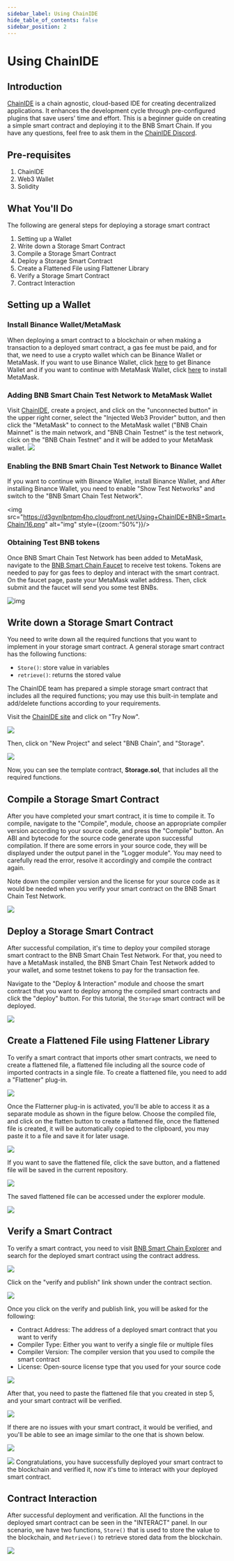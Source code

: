 ```yaml
---
sidebar_label: Using ChainIDE
hide_table_of_contents: false
sidebar_position: 2
---
```


# Using ChainIDE

## Introduction

[ChainIDE](https://chainide.com/) is a chain agnostic, cloud-based IDE for creating decentralized applications. It enhances the development cycle through pre-configured plugins that save users' time and effort. This is a beginner guide on creating a simple smart contract and deploying it to the BNB Smart Chain. If you have any questions, feel free to ask them in the [ChainIDE Discord](https://discord.gg/QpGq4hjWrh).

## Pre-requisites

1.  ChainIDE
2.  Web3 Wallet
3.  Solidity

## What You'll Do

The following are general steps for deploying a storage smart contract

1.  Setting up a Wallet
2.  Write down a Storage Smart Contract
3.  Compile a Storage Smart Contract
4.  Deploy a Storage Smart Contract
5.  Create a Flattened File using Flattener Library
6.  Verify a Storage Smart Contract
7.  Contract Interaction

## Setting up a Wallet

### Install Binance Wallet/MetaMask

When deploying a smart contract to a blockchain or when making a transaction to a deployed smart contract, a gas fee must be paid, and for that, we need to use a crypto wallet which can be Binance Wallet or MetaMask. If you want to use Binance Wallet, click [here](https://chrome.google.com/webstore/detail/binance-wallet/fhbohimaelbohpjbbldcngcnapndodjp) to get Binance Wallet and if you want to continue with MetaMask Wallet, click [here](https://metamask.io/) to install MetaMask.

### Adding BNB Smart Chain Test Network to MetaMask Wallet

Visit [ChainIDE](https://chainide.com/), create a project, and click on the "unconnected button" in the upper right corner, select the "Injected Web3 Provider" button, and then click the "MetaMask" to connect to the MetaMask wallet ("BNB Chain Mainnet" is the main network, and "BNB Chain Testnet" is the test network, click on the "BNB Chain Testnet" and it will be added to your MetaMask wallet.
![](<https://d3gvnlbntpm4ho.cloudfront.net/Using+ChainIDE+BNB+Smart+Chain/Untitled+design+(19).png>)

### Enabling the BNB Smart Chain Test Network to Binance Wallet

If you want to continue with Binance Wallet, install Binance Wallet, and After installing Binance Wallet, you need to enable "Show Test Networks" and switch to the "BNB Smart Chain Test Network".

<img src="https://d3gvnlbntpm4ho.cloudfront.net/Using+ChainIDE+BNB+Smart+Chain/16.png" alt="img" style={{zoom:"50%"}}/>

### Obtaining Test BNB tokens

Once BNB Smart Chain Test Network has been added to MetaMask, navigate to the [BNB Smart Chain Faucet](https://testnet.binance.org/faucet-smart) to receive test tokens. Tokens are needed to pay for gas fees to deploy and interact with the smart contract. On the faucet page, paste your MetaMask wallet address. Then, click submit and the faucet will send you some test BNBs.

![img](https://d3gvnlbntpm4ho.cloudfront.net/Using+ChainIDE+BNB+Smart+Chain/BNB_Smart_Chain_Faucet.png)

## Write down a Storage Smart Contract

You need to write down all the required functions that you want to implement in your storage smart contract. A general storage smart contract has the following functions:

- `Store()`: store value in variables
- `retrieve()`: returns the stored value

The ChainIDE team has prepared a simple storage smart contract that includes all the required functions; you may use this built-in template and add/delete functions according to your requirements.

Visit the [ChainIDE site](https://chainide.com/) and click on "Try Now".

![](https://3869740696-files.gitbook.io/~/files/v0/b/gitbook-x-prod.appspot.com/o/spaces%2F-MYy-lqJKjq1m0yBAX4r%2Fuploads%2Fnpdf7fg51675wYmFcL6b%2Fimage.png?alt=media&token=353fc876-a319-49cb-92d5-1ed23c39aa90)

Then, click on "New Project" and select "BNB Chain", and "Storage".

![](https://d3gvnlbntpm4ho.cloudfront.net/Using+ChainIDE+BNB+Smart+Chain/3_.png)

Now, you can see the template contract, **Storage.sol**, that includes all the required functions.

## Compile a Storage Smart Contract

After you have completed your smart contract, it is time to compile it. To compile, navigate to the "Compile", module, choose an appropriate compiler version according to your source code, and press the "Compile" button. An ABI and bytecode for the source code generate upon successful compilation. If there are some errors in your source code, they will be displayed under the output panel in the "Logger module". You may need to carefully read the error, resolve it accordingly and compile the contract again.

Note down the compiler version and the license for your source code as it would be needed when you verify your smart contract on the BNB Smart Chain Test Network.

![](https://d3gvnlbntpm4ho.cloudfront.net/Using+ChainIDE+BNB+Smart+Chain/4.png)

## Deploy a Storage Smart Contract

After successful compilation, it's time to deploy your compiled storage smart contract to the BNB Smart Chain Test Network. For that, you need to have a MetaMask installed, the BNB Smart Chain Test Network added to your wallet, and some testnet tokens to pay for the transaction fee.

Navigate to the "Deploy & Interaction" module and choose the smart contract that you want to deploy among the compiled smart contracts and click the "deploy" button. For this tutorial, the `Storage` smart contract will be deployed.

![](https://d3gvnlbntpm4ho.cloudfront.net/Using+ChainIDE+BNB+Smart+Chain/5.png)

## Create a Flattened File using Flattener Library

To verify a smart contract that imports other smart contracts, we need to create a flattened file, a flattened file including all the source code of imported contracts in a single file. To create a flattened file, you need to add a "Flattener" plug-in.

![](https://d3gvnlbntpm4ho.cloudfront.net/Using+ChainIDE+BNB+Smart+Chain/7.png)

Once the Flatterner plug-in is activated, you'll be able to access it as a separate module as shown in the figure below. Choose the compiled file, and click on the flatten button to create a flattened file, once the flattened file is created, it will be automatically copied to the clipboard, you may paste it to a file and save it for later usage.

![](https://d3gvnlbntpm4ho.cloudfront.net/Using+ChainIDE+BNB+Smart+Chain/8.png)

If you want to save the flattened file, click the save button, and a flattened file will be saved in the current repository.

![](https://d3gvnlbntpm4ho.cloudfront.net/Using+ChainIDE+BNB+Smart+Chain/9.png)

The saved flattened file can be accessed under the explorer module.

![](https://d3gvnlbntpm4ho.cloudfront.net/Using+ChainIDE+BNB+Smart+Chain/10.png)

## Verify a Smart Contract

To verify a smart contract, you need to visit [BNB Smart Chain Explorer](https://bscscan.com/) and search for the deployed smart contract using the contract address.

![](https://d3gvnlbntpm4ho.cloudfront.net/Using+ChainIDE+BNB+Smart+Chain/10.png)

Click on the "verify and publish" link shown under the contract section.

![](https://d3gvnlbntpm4ho.cloudfront.net/Using+ChainIDE+BNB+Smart+Chain/11.png)

Once you click on the verify and publish link, you will be asked for the following:

- Contract Address: The address of a deployed smart contract that you want to verify
- Compiler Type: Either you want to verify a single file or multiple files
- Compiler Version: The compiler version that you used to compile the smart contract
- License: Open-source license type that you used for your source code

![](https://d3gvnlbntpm4ho.cloudfront.net/Using+ChainIDE+BNB+Smart+Chain/12.png)

After that, you need to paste the flattened file that you created in step 5, and your smart contract will be verified.

![](https://d3gvnlbntpm4ho.cloudfront.net/Using+ChainIDE+BNB+Smart+Chain/13.png)

If there are no issues with your smart contract, it would be verified, and you'll be able to see an image similar to the one that is shown below.

![](https://d3gvnlbntpm4ho.cloudfront.net/Using+ChainIDE+BNB+Smart+Chain/14.png)

![](https://d3gvnlbntpm4ho.cloudfront.net/Using+ChainIDE+BNB+Smart+Chain/15.png)
Congratulations, you have successfully deployed your smart contract to the blockchain and verified it, now it's time to interact with your deployed smart contract.

## Contract Interaction

After successful deployment and verification. All the functions in the deployed smart contract can be seen in the "INTERACT" panel. In our scenario, we have two functions, `Store()` that is used to store the value to the blockchain, and `Retrieve()` to retrieve stored data from the blockchain.

![](https://d3gvnlbntpm4ho.cloudfront.net/Using+ChainIDE+BNB+Smart+Chain/6.png)
